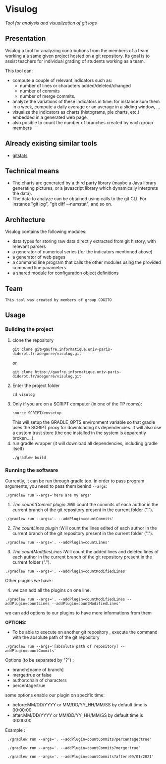 # Visulog

_Tool for analysis and visualization of git logs_

## Presentation

Visulog a tool for analyzing contributions from the members of a team working a a same given project hosted on a git repository. Its goal is to assist teachers for individual grading of students working as a team.

This tool can:

- compute a couple of relevant indicators such as:
  - number of lines or characters added/deleted/changed
  - number of commits
  - number of merge commits.
- analyze the variations of these indicators in time: for instance sum them in a week, compute a daily average or an average in a sliding window, ...
- visualize the indicators as charts (histograms, pie charts, etc.) embedded in a generated web page.
- also posible to count the number of branches created by each group members 

## Already existing similar tools

- [gitstats](https://pypi.org/project/gitstats/)

## Technical means

- The charts are generated by a third party library (maybe a Java library generating pictures, or a javascript library which dynamically interprets the data).
- The data to analyze can be obtained using calls to the git CLI. For instance "git log", "git diff --numstat", and so on.

## Architecture

Visulog contains the following modules:

- data types for storing raw data directly extracted from git history, with relevant parsers
- a generator of numerical series (for the indicators mentioned above)
- a generator of web pages
- a command line program that calls the other modules using the provided command line parameters
- a shared module for configuration object definitions

## Team
    This tool was created by members of group COGITO

## Usage

### Building the project

1. clone the repository
   ```
   git clone git@gaufre.informatique.univ-paris-diderot.fr:adegorre/visulog.git
   ```
   or
   ```
   git clone https://gaufre.informatique.univ-paris-diderot.fr/adegorre/visulog.git
   ```
2. Enter the project folder
   ```
   cd visulog
   ```
3. Only if you are on a SCRIPT computer (in one of the TP rooms):
   ```
   source SCRIPT/envsetup
   ```
   This will setup the GRADLE_OPTS environment variable so that gradle uses the SCRIPT proxy for downloading its dependencies. It will also use a custom trust store (the one installed in the system is apparently broken... ).
4. run gradle wrapper (it will download all dependencies, including gradle itself)
   ```
   ./gradlew build
   ```

### Running the software

Currently, it can be run through gradle too. In order to pass program arguments, you need to pass them behind `--args`:

```
./gradlew run --args='here are my args'
```
1.  *The counntCommit plugin* :Will count the commits of each author in the current branch of the git repository present in the current folder (".").
```
./gradlew run --args='. --addPlugin=countCommits'
```
2. *The countLines plugin* :Will count the lines edited of each author in the current branch of the git repository present in the current folder (".").

```
./gradlew run --args='. --addPlugin=countLines'
```
3. *The countModifiesLines* :Will count the added lines and deleted lines of each author in the current branch of the git repository present in the current folder (".").
```
./gradlew run --args='. --addPlugin=countModifiedLines'
```
Other plugins we have :

4. we can add all the plugins on one line.

```
./gradlew run --args='. --addPlugin=countModifiedLines --addPlugin=countLines --addPlugin=countModifiedLines'
```
we can add options to our plugins to have more informations from them

**OPTIONS:**


* To be able to execute on another git repository , execute the command with the absolute path of the git repository 

```
./gradlew run --args='[absolute path of repository] --addPlugin=countCommits'
```

Options (to be separated by "?") :

- branch:[name of branch]
- merge:true or false
- author:chain of characters
- percentage:true

some options enable our plugin on specific time:

- before:MM/DD/YYYY or MM/DD/YY_HH/MM/SS by default time is 00:00:00
- after:MM/DD/YYYY or MM/DD/YY_HH/MM/SS by default time is 00:00:00

Example :
```
 ./gradlew run --args='. --addPlugin=countCommits?percentage:true'
```

```
 ./gradlew run --args='. --addPlugin=countCommits?merge:true'
```
```
 ./gradlew run --args='. --addPlugin=countCommits?after:09/01/2021'
```
